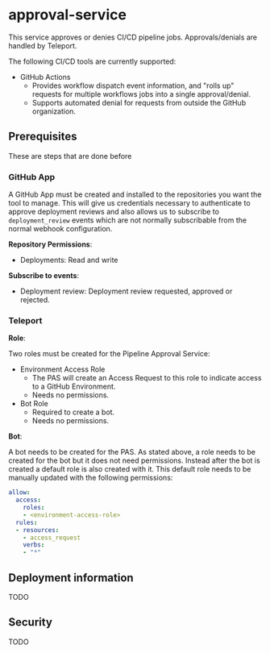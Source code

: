 # approval-service

This service approves or denies CI/CD pipeline jobs. Approvals/denials are
handled by Teleport.

The following CI/CD tools are currently supported:
* GitHub Actions
    * Provides workflow dispatch event information, and "rolls up" requests for
      multiple workflows jobs into a single approval/denial.
    * Supports automated denial for requests from outside the GitHub
      organization.

## Prerequisites

These are steps that are done before 

### GitHub App

A GitHub App must be created and installed to the repositories you want the tool to manage.
This will give us credentials necessary to authenticate to approve deployment reviews and also allows 
us to subscribe to `deployment_review` events which are not normally subscribable from the normal webhook configuration.

**Repository Permissions**:

* Deployments: Read and write

**Subscribe to events**:

* Deployment review: Deployment review requested, approved or rejected.

### Teleport

**Role**:

Two roles must be created for the Pipeline Approval Service:

* Environment Access Role
  * The PAS will create an Access Request to this role to indicate access to a GitHub Environment.
  * Needs no permissions.
* Bot Role
  * Required to create a bot.
  * Needs no permissions.

**Bot**:

A bot needs to be created for the PAS.
As stated above, a role needs to be created for the bot but it does not need permissions.
Instead after the bot is created a default role is also created with it.
This default role needs to be manually updated with the following permissions:

```yaml
allow:
  access:
    roles:
    - <environment-access-role>
  rules:
  - resources:
    - access_request
    verbs:
    - "*"
```

## Deployment information
TODO

## Security
TODO
